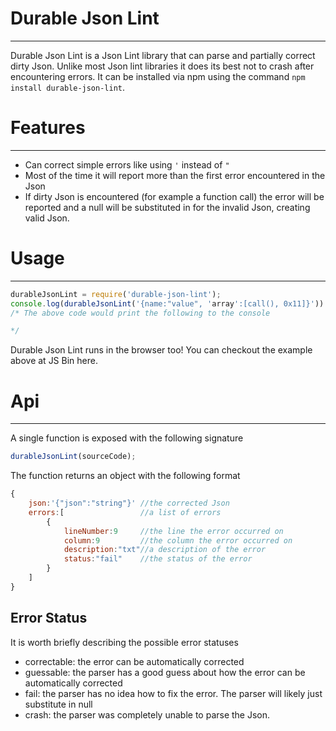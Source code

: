 # Durable Json Lint
_________________________
Durable Json Lint is a Json Lint library that can parse and partially correct dirty Json. Unlike most Json lint libraries it does its best not to crash after encountering errors. It can be installed via npm using the command `npm install durable-json-lint`.

# Features
_________________________
* Can correct simple errors like using `'` instead of `"`
* Most of the time it will report more than the first error encountered in the Json
* If dirty Json is encountered (for example a function call) the error will be reported and a null will be substituted in for the invalid Json, creating valid Json.

# Usage
_________________________
```javascript
durableJsonLint = require('durable-json-lint');
console.log(durableJsonLint('{name:"value", 'array':[call(), 0x11]}'))
/* The above code would print the following to the console

*/
```

Durable Json Lint runs in the browser too! You can checkout the example above at JS Bin here.

# Api
__________________________
A single function is exposed with the following signature

```javascript
durableJsonLint(sourceCode);
```

The function returns an object with the following format

```javascript
{
    json:'{"json":"string"}' //the corrected Json
    errors:[                 //a list of errors
        {
            lineNumber:9     //the line the error occurred on
            column:9         //the column the error occurred on
            description:"txt"//a description of the error
            status:"fail"    //the status of the error
        }
    ]
}
```

## Error Status

It is worth briefly describing the possible error statuses

* correctable: the error can be automatically corrected
* guessable: the parser has a good guess about how the error can be automatically corrected
* fail: the parser has no idea how to fix the error. The parser will likely just substitute in null
* crash: the parser was completely unable to parse the Json. 


